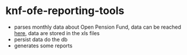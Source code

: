 # knf-ofe-reporting-tools
* parses monthly data about Open Pension Fund, data can be reached [here](http://www.knf.gov.pl/opracowania/rynek_emerytalny/dane_o_rynku/rynek_ofe/Dane_miesieczne/dane_miesieczne_ofe.html), data are stored in the xls files
* persist data do the db
* generates some reports
